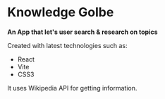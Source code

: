 # Knowledge Golbe

<b> An App that let's user search & research on topics </b>

Created with latest technologies such as:

<ul>
  <li>React</li>
  <li>Vite</li>
  <li>CSS3</li>
</ul>

It uses Wikipedia API for getting information.
